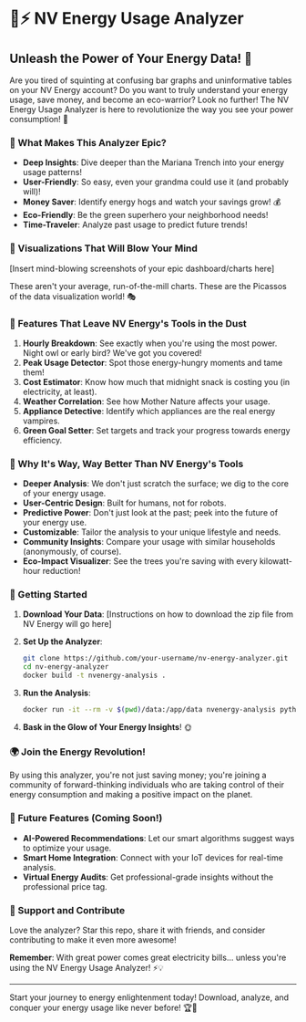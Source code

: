 # 🔌⚡ NV Energy Usage Analyzer

## Unleash the Power of Your Energy Data! 🚀

Are you tired of squinting at confusing bar graphs and uninformative tables on your NV Energy account? Do you want to truly understand your energy usage, save money, and become an eco-warrior? Look no further! The NV Energy Usage Analyzer is here to revolutionize the way you see your power consumption! 🌟

### 🌈 What Makes This Analyzer Epic?

- **Deep Insights**: Dive deeper than the Mariana Trench into your energy usage patterns!
- **User-Friendly**: So easy, even your grandma could use it (and probably will)!
- **Money Saver**: Identify energy hogs and watch your savings grow! 💰
- **Eco-Friendly**: Be the green superhero your neighborhood needs!
- **Time-Traveler**: Analyze past usage to predict future trends!

### 🎨 Visualizations That Will Blow Your Mind

[Insert mind-blowing screenshots of your epic dashboard/charts here]

These aren't your average, run-of-the-mill charts. These are the Picassos of the data visualization world! 🎭

### 🚀 Features That Leave NV Energy's Tools in the Dust

1. **Hourly Breakdown**: See exactly when you're using the most power. Night owl or early bird? We've got you covered!
2. **Peak Usage Detector**: Spot those energy-hungry moments and tame them!
3. **Cost Estimator**: Know how much that midnight snack is costing you (in electricity, at least).
4. **Weather Correlation**: See how Mother Nature affects your usage.
5. **Appliance Detective**: Identify which appliances are the real energy vampires.
6. **Green Goal Setter**: Set targets and track your progress towards energy efficiency.

### 🌟 Why It's Way, Way Better Than NV Energy's Tools

- **Deeper Analysis**: We don't just scratch the surface; we dig to the core of your energy usage.
- **User-Centric Design**: Built for humans, not for robots.
- **Predictive Power**: Don't just look at the past; peek into the future of your energy use.
- **Customizable**: Tailor the analysis to your unique lifestyle and needs.
- **Community Insights**: Compare your usage with similar households (anonymously, of course).
- **Eco-Impact Visualizer**: See the trees you're saving with every kilowatt-hour reduction!

### 🚀 Getting Started

1. **Download Your Data**: 
   [Instructions on how to download the zip file from NV Energy will go here]

2. **Set Up the Analyzer**:
   ```bash
   git clone https://github.com/your-username/nv-energy-analyzer.git
   cd nv-energy-analyzer
   docker build -t nvenergy-analysis .
   ```

3. **Run the Analysis**:
   ```bash
   docker run -it --rm -v $(pwd)/data:/app/data nvenergy-analysis python /app/nv_energy_analysis.py
   ```

4. **Bask in the Glow of Your Energy Insights**! 🌞

### 🌍 Join the Energy Revolution!

By using this analyzer, you're not just saving money; you're joining a community of forward-thinking individuals who are taking control of their energy consumption and making a positive impact on the planet.

### 🚀 Future Features (Coming Soon!)

- **AI-Powered Recommendations**: Let our smart algorithms suggest ways to optimize your usage.
- **Smart Home Integration**: Connect with your IoT devices for real-time analysis.
- **Virtual Energy Audits**: Get professional-grade insights without the professional price tag.

### 💖 Support and Contribute

Love the analyzer? Star this repo, share it with friends, and consider contributing to make it even more awesome!

**Remember**: With great power comes great electricity bills... unless you're using the NV Energy Usage Analyzer! ⚡💡

---

Start your journey to energy enlightenment today! Download, analyze, and conquer your energy usage like never before! 🏆🌟
